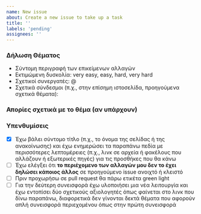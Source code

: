 ```yaml
---
name: New issue
about: Create a new issue to take up a task
title: ''
labels: 'pending'
assignees: ''
---
```


### Δήλωση Θέματος
- Σύντομη περιγραφή των επικείμενων αλλαγών
- Εκτιμώμενη δυσκολία: very easy, easy, hard, very hard
- Σχετικοί συνεργατές: @
- Σχετικά σύνδεσμοι (π.χ., στην επίσημη ιστοσελίδα, προηγούμενα σχετικά θέματα):

### Απορίες σχετικά με το θέμα (αν υπάρχουν)

### Υπενθυμίσεις
- [x] Έχω βάλει σύντομο τίτλο (π.χ., το όνομα της σελίδας ή της ανακοίνωσης) και έχω ενημερώσει τα παραπάνω πεδία με περισσότερες λεπτομέρειες (π.χ., λινκ σε αρχεία ή φακέλους που αλλάζουν ή εξωτερικές πηγές) για τις προσθήκες που θα κάνω
- [ ] Έχω ελέγξει ότι **το περιέχομενο των αλλαγών μου δεν το έχει δηλώσει κάποιος άλλος** σε προηγούμενο issue ανοιχτό ή κλειστό
- [ ] Πριν προχωρήσω σε pull request θα πάρω ετικέτα green light
- [ ] Για την δεύτερη συνεισφορά έχω υλοποιήσει μια νέα λειτουργία και έχω εντοπίσει δύο σχετικούς αξιολογητές όπως φαίνεται στο λινκ που δίνω παραπάνω, διαφορετικά δεν γίνονται δεκτά θέματα που αφορούν απλή συνεισφορά περιεχομένου όπως στην πρώτη συνεισφορά
